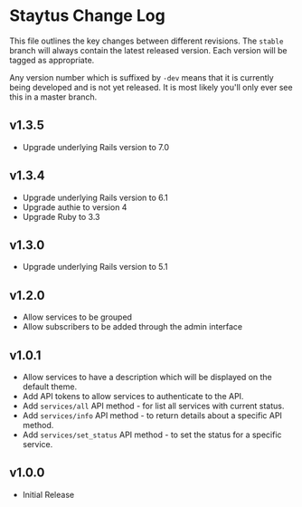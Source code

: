 # Staytus Change Log

This file outlines the key changes between different revisions. The `stable`
branch will always contain the latest released version. Each version will
be tagged as appropriate.

Any version number which is suffixed by `-dev` means that it is currently
being developed and is not yet released. It is most likely you'll only ever
see this in a master branch.

## v1.3.5

* Upgrade underlying Rails version to 7.0

## v1.3.4

* Upgrade underlying Rails version to 6.1
* Upgrade authie to version 4
* Upgrade Ruby to 3.3

## v1.3.0

* Upgrade underlying Rails version to 5.1

## v1.2.0

* Allow services to be grouped
* Allow subscribers to be added through the admin interface

## v1.0.1

* Allow services to have a description which will be displayed on the
  default theme.
* Add API tokens to allow services to authenticate to the API.
* Add `services/all` API method - for list all services with current status.
* Add `services/info` API method - to return details about a specific API method.
* Add `services/set_status` API method - to set the status for a specific service.

## v1.0.0

* Initial Release
